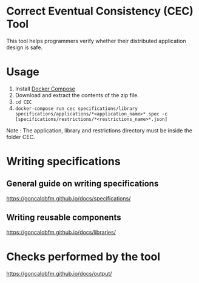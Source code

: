 # Correct Eventual Consistency (CEC) Tool 

This tool helps programmers verify whether their distributed application design is safe.

# Usage
1. Install [Docker Compose](https://docs.docker.com/compose/install/)
2. Download and extract the contents of the zip file.
3. `cd CEC`
4. `docker-compose run cec specifications/library specifications/applications/*<application_name>*.spec -c [specifications/restrictions/*<restrictions_name>*.json]`

Note : The application, library and restrictions directory must be inside the folder CEC.

# Writing specifications
## General guide on writing specifications
https://goncalobfm.github.io/docs/specifications/
## Writing reusable components
https://goncalobfm.github.io/docs/libraries/

# Checks performed by the tool
https://goncalobfm.github.io/docs/output/
